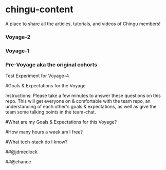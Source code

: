 # chingu-content

A place to share all the articles, tutorials, and videos of Chingu members!

### Voyage-2 


### Voyage-1


### Pre-Voyage aka the original cohorts


Test Experiment for Voyage-4

#Goals & Expectations for the Voyage 

Instructions: Please take a few minutes to answer these questions on this repo. This will get everyone on & comfortable with the team repo, an understanding of each other's goals & expectations, as well as give the team some talking points in the team-chat. 

#What are my Goals & Expectations for this Voyage?

#How many hours a week am I free? 

#What tech-stack do I know?

##@jdmedlock

##@chance
